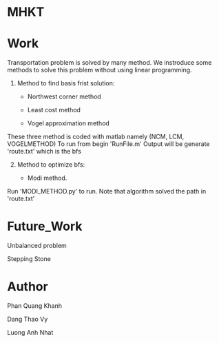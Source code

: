 # MHKT

# Work
Transportation problem is solved by many method. We instroduce some methods to solve this problem without using linear programming.
1) Method to find basis frist solution:
	+ <p>Northwest corner method<p>
	+ <p>Least cost method</p>
	+ <p>Vogel approximation method</p>
These three method is coded with matlab namely (NCM, LCM, VOGELMETHOD)
To run from begin 'RunFile.m'
Output will be generate 'route.txt' which is the bfs

2) Method to optimize bfs:
	+ <p>Modi method.</p>

Run 'MODI_METHOD.py' to run. Note that algorithm solved the path in 'route.txt'

<h1>Future_Work </h1>
<p>Unbalanced problem</p>
<p>Stepping Stone</p>

<h1>Author</h1>
<p>Phan Quang Khanh</p>
<p>Dang Thao Vy</p>
<p>Luong Anh Nhat</p>

